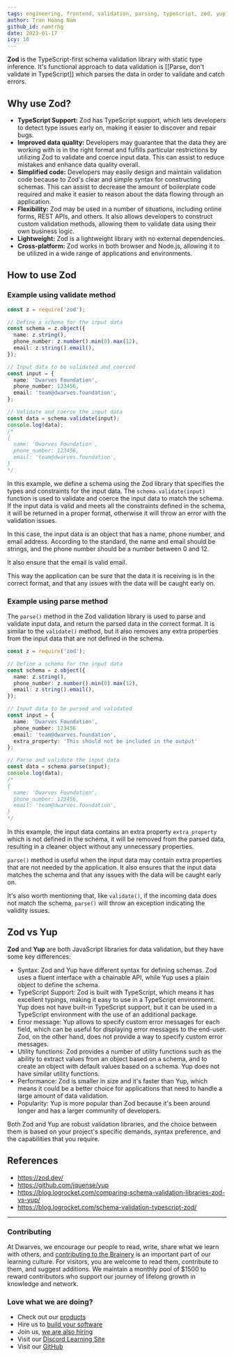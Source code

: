 ```yaml
---
tags: engineering, frontend, validation, parsing, typescript, zod, yup
author: Tran Hoang Nam
github_id: namtrhg
date: 2023-01-17
icy: 10
---
```


**Zod** is the TypeScript-first schema validation library with static type inference. It's functional approach to data validation is [[Parse, don't validate in TypeScript]] which parses the data in order to validate and catch errors.

## Why use Zod?

- **TypeScript Support:** Zod has TypeScript support, which lets developers to detect type issues early on, making it easier to discover and repair bugs.
- **Improved data quality:** Developers may guarantee that the data they are working with is in the right format and fulfills particular restrictions by utilizing Zod to validate and coerce input data. This can assist to reduce mistakes and enhance data quality overall.
- **Simplified code:** Developers may easily design and maintain validation code because to Zod's clear and simple syntax for constructing schemas. This can assist to decrease the amount of boilerplate code required and make it easier to reason about the data flowing through an application.
- **Flexibility:** Zod may be used in a number of situations, including online forms, REST APIs, and others. It also allows developers to construct custom validation methods, allowing them to validate data using their own business logic.
- **Lightweight:** Zod is a lightweight library with no external dependencies.
- **Cross-platform:** Zod works in both browser and Node.js, allowing it to be utilized in a wide range of applications and environments.

## How to use Zod

### Example using validate method

```ts
const z = require('zod');

// Define a schema for the input data
const schema = z.object({
  name: z.string(),
  phone_number: z.number().min(0).max(12),
  email: z.string().email(),
});

// Input data to be validated and coerced
const input = {
  name: 'Dwarves Foundation',
  phone_number: 123456,
  email: 'team@dwarves.foundation',
};

// Validate and coerce the input data
const data = schema.validate(input);
console.log(data);
/*
{
  name: 'Dwarves Foundation',
  phone_number: 123456,
  email: 'team@dwarves.foundation',
}
*/
```

In this example, we define a schema using the Zod library that specifies the types and constraints for the input data. The `schema.validate(input)` function is used to validate and coerce the input data to match the schema. If the input data is valid and meets all the constraints defined in the schema, it will be returned in a proper format, otherwise it will throw an error with the validation issues.

In this case, the input data is an object that has a name, phone number, and email address. According to the standard, the name and email should be strings, and the phone number should be a number between 0 and 12.

It also ensure that the email is valid email.

This way the application can be sure that the data it is receiving is in the correct format, and that any issues with the data will be caught early on.

### Example using parse method

The `parse()` method in the Zod validation library is used to parse and validate input data, and return the parsed data in the correct format. It is similar to the `validate()` method, but it also removes any extra properties from the input data that are not defined in the schema.

```ts
const z = require('zod');

// Define a schema for the input data
const schema = z.object({
  name: z.string(),
  phone_number: z.number().min(0).max(12),
  email: z.string().email(),
});

// Input data to be parsed and validated
const input = {
  name: 'Dwarves Foundation',
  phone_number: 123456
  email: 'team@dwarves.foundation',
  extra_property: 'This should not be included in the output'
};

// Parse and validate the input data
const data = schema.parse(input);
console.log(data);
/*
{
  name: 'Dwarves Foundation',
  phone_number: 123456,
  email: 'team@dwarves.foundation',
}
*/
```

In this example, the input data contains an extra property `extra_property` which is not defined in the schema, it will be removed from the parsed data, resulting in a cleaner object without any unnecessary properties.

`parse()` method is useful when the input data may contain extra properties that are not needed by the application. It also ensures that the input data matches the schema and that any issues with the data will be caught early on.

It's also worth mentioning that, like `validate()`, if the incoming data does not match the schema, `parse()` will throw an exception indicating the validity issues.

## Zod vs Yup

**Zod** and **Yup** are both JavaScript libraries for data validation, but they have some key differences:

- Syntax: Zod and Yup have different syntax for defining schemas. Zod uses a fluent interface with a chainable API, while Yup uses a plain object to define the schema.
- TypeScript Support: Zod is built with TypeScript, which means it has excellent typings, making it easy to use in a TypeScript environment. Yup does not have built-in TypeScript support, but it can be used in a TypeScript environment with the use of an additional package.
- Error message: Yup allows to specify custom error messages for each field, which can be useful for displaying error messages to the end-user. Zod, on the other hand, does not provide a way to specify custom error messages.
- Utility functions: Zod provides a number of utility functions such as the ability to extract values from an object based on a schema, and to create an object with default values based on a schema. Yup does not have similar utility functions.
- Performance: Zod is smaller in size and it's faster than Yup, which means it could be a better choice for applications that need to handle a large amount of data validation.
- Popularity: Yup is more popular than Zod because it's been around longer and has a larger community of developers.

Both Zod and Yup are robust validation libraries, and the choice between them is based on your project's specific demands, syntax preference, and the capabilities that you require.

## References

- <https://zod.dev/>
- <https://github.com/jquense/yup>
- <https://blog.logrocket.com/comparing-schema-validation-libraries-zod-vs-yup/>
- <https://blog.logrocket.com/schema-validation-typescript-zod/>

---
<!-- CTA -->
### Contributing

At Dwarves, we encourage our people to read, write, share what we learn with others, and [contributing to the Brainery](./CONTRIBUTING.md) is an important part of our learning culture. For visitors, you are welcome to read them, contribute to them, and suggest additions. We maintain a monthly pool of $1500 to reward contributors who support our journey of lifelong growth in knowledge and network.

### Love what we are doing?

- Check out our [products](https://superbits.co)
- Hire us to [build your software](https://d.foundation)
- Join us, [we are also hiring](https://github.com/dwarvesf/WeAreHiring)
- Visit our [Discord Learning Site](https://discord.gg/dzNBpNTVEZ)
- Visit our [GitHub](https://github.com/dwarvesf)